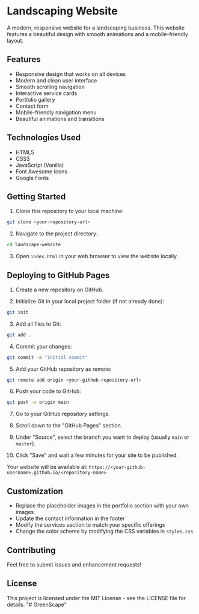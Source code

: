 # Landscaping Website

A modern, responsive website for a landscaping business. This website features a beautiful design with smooth animations and a mobile-friendly layout.

## Features

- Responsive design that works on all devices
- Modern and clean user interface
- Smooth scrolling navigation
- Interactive service cards
- Portfolio gallery
- Contact form
- Mobile-friendly navigation menu
- Beautiful animations and transitions

## Technologies Used

- HTML5
- CSS3
- JavaScript (Vanilla)
- Font Awesome Icons
- Google Fonts

## Getting Started

1. Clone this repository to your local machine:
```bash
git clone <your-repository-url>
```

2. Navigate to the project directory:
```bash
cd landscape-website
```

3. Open `index.html` in your web browser to view the website locally.

## Deploying to GitHub Pages

1. Create a new repository on GitHub.

2. Initialize Git in your local project folder (if not already done):
```bash
git init
```

3. Add all files to Git:
```bash
git add .
```

4. Commit your changes:
```bash
git commit -m "Initial commit"
```

5. Add your GitHub repository as remote:
```bash
git remote add origin <your-github-repository-url>
```

6. Push your code to GitHub:
```bash
git push -u origin main
```

7. Go to your GitHub repository settings.

8. Scroll down to the "GitHub Pages" section.

9. Under "Source", select the branch you want to deploy (usually `main` or `master`).

10. Click "Save" and wait a few minutes for your site to be published.

Your website will be available at: `https://<your-github-username>.github.io/<repository-name>`

## Customization

- Replace the placeholder images in the portfolio section with your own images
- Update the contact information in the footer
- Modify the services section to match your specific offerings
- Change the color scheme by modifying the CSS variables in `styles.css`

## Contributing

Feel free to submit issues and enhancement requests!

## License

This project is licensed under the MIT License - see the LICENSE file for details. "# GreenScape" 
